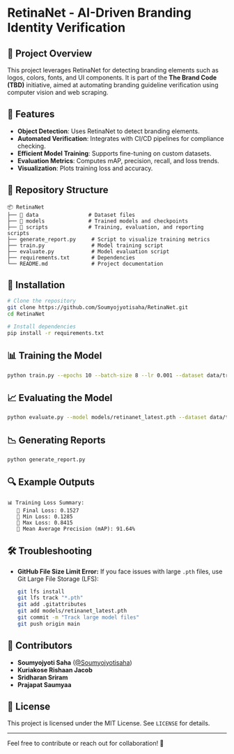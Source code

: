 # RetinaNet - AI-Driven Branding Identity Verification

## 📌 Project Overview
This project leverages RetinaNet for detecting branding elements such as logos, colors, fonts, and UI components. It is part of the **The Brand Code (TBD)** initiative, aimed at automating branding guideline verification using computer vision and web scraping.

## 🚀 Features
- **Object Detection**: Uses RetinaNet to detect branding elements.
- **Automated Verification**: Integrates with CI/CD pipelines for compliance checking.
- **Efficient Model Training**: Supports fine-tuning on custom datasets.
- **Evaluation Metrics**: Computes mAP, precision, recall, and loss trends.
- **Visualization**: Plots training loss and accuracy.

## 📂 Repository Structure
```
📦 RetinaNet
├── 📁 data                # Dataset files
├── 📁 models              # Trained models and checkpoints
├── 📁 scripts             # Training, evaluation, and reporting scripts
├── generate_report.py     # Script to visualize training metrics
├── train.py               # Model training script
├── evaluate.py            # Model evaluation script
├── requirements.txt       # Dependencies
└── README.md              # Project documentation
```

## 🔧 Installation
```bash
# Clone the repository
git clone https://github.com/Soumyojyotisaha/RetinaNet.git
cd RetinaNet

# Install dependencies
pip install -r requirements.txt
```

## 📊 Training the Model
```bash
python train.py --epochs 10 --batch-size 8 --lr 0.001 --dataset data/train
```

## 📈 Evaluating the Model
```bash
python evaluate.py --model models/retinanet_latest.pth --dataset data/test
```

## 📉 Generating Reports
```bash
python generate_report.py
```

## 🔍 Example Outputs
```
📊 Training Loss Summary:
   🔹 Final Loss: 0.1527
   🔹 Min Loss: 0.1285
   🔹 Max Loss: 0.8415
   🔹 Mean Average Precision (mAP): 91.64%
```

## 🛠️ Troubleshooting
- **GitHub File Size Limit Error:** If you face issues with large `.pth` files, use Git Large File Storage (LFS):
  ```bash
  git lfs install
  git lfs track "*.pth"
  git add .gitattributes
  git add models/retinanet_latest.pth
  git commit -m "Track large model files"
  git push origin main
  ```

## 🤝 Contributors
- **Soumyojyoti Saha** ([@Soumyojyotisaha](https://github.com/Soumyojyotisaha))
- **Kuriakose Rishaan Jacob**
- **Sridharan Sriram**
- **Prajapat Saumyaa**

## 📜 License
This project is licensed under the MIT License. See `LICENSE` for details.

---
Feel free to contribute or reach out for collaboration! 🚀
